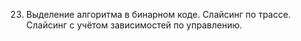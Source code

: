 23. Выделение алгоритма в бинарном коде. Слайсинг по трассе. Слайсинг с учётом зависимостей по управлению.
